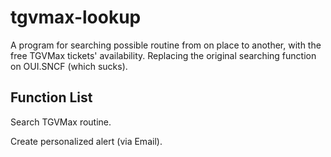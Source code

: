 # tgvmax-lookup

A program for searching possible routine from on place to another,
with the free TGVMax tickets' availability. Replacing the original
searching function on OUI.SNCF (which sucks).

## Function List
Search TGVMax routine.

Create personalized alert (via Email).